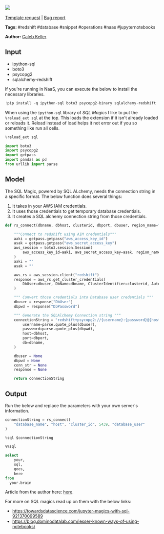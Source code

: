 <a href="https://app.naas.ai/user-redirect/naas/downloader?url=https://raw.githubusercontent.com/jupyter-naas/awesome-notebooks/master/Redshift/Redshift_Connect_with_SQL_Magic_and_IAM_Credentials.ipynb" target="_parent"><img src="https://naasai-public.s3.eu-west-3.amazonaws.com/open_in_naas.svg"/></a><br><br><a href="https://github.com/jupyter-naas/awesome-notebooks/issues/new?assignees=&labels=&template=template-request.md&title=Tool+-+Action+of+the+notebook+">Template request</a> | <a href="https://github.com/jupyter-naas/awesome-notebooks/issues/new?assignees=&labels=bug&template=bug_report.md&title=Redshift+-+Connect+with+SQL+Magic+and+IAM+Credentials:+Error+short+description">Bug report</a>

**Tags:** #redshift #database #snippet #operations #naas #jupyternotebooks

**Author:** [Caleb Keller](https://www.linkedin.com/in/calebmkeller/)

## Input

- ipython-sql
- boto3
- psycopg2
- sqlalchemy-redshift

If you're running in NaaS, you can execute the below to install the necessary libraries.


```python
!pip install -q ipython-sql boto3 psycopg2-binary sqlalchemy-redshift
```

When using the `ipython-sql` library of *SQL Magics* I like to put the `%reload_ext sql` at the top. This loads the extension if it isn't already loaded or reloads it. Reload instead of load helps it not error out if you so something like run all cells.


```python
%reload_ext sql

import boto3
import psycopg2
import getpass
import pandas as pd
from urllib import parse
```

## Model

The SQL Magic, powered by SQL ALchemy, needs the connection string in a specific format. The below function does several things:

1. It takes in your AWS IAM credentials.
2. It uses those credentials to get temporary database credentials.
3. It creates a SQL alchemy connection string from those credentials.



```python
def rs_connect(dbname, dbhost, clusterid, dbport, dbuser, region_name="us-east-1"):

    """Connect to redshift using AIM credentials"""
    aaki = getpass.getpass("aws_access_key_id")
    asak = getpass.getpass("aws_secret_access_key")
    aws_session = boto3.session.Session(
        aws_access_key_id=aaki, aws_secret_access_key=asak, region_name=region_name
    )
    aaki = ""
    asak = ""

    aws_rs = aws_session.client("redshift")
    response = aws_rs.get_cluster_credentials(
        DbUser=dbuser, DbName=dbname, ClusterIdentifier=clusterid, AutoCreate=False
    )

    """ Convert those credentials into Database user credentials """
    dbuser = response["DbUser"]
    dbpwd = response["DbPassword"]

    """ Generate the SQLAlchemy Connection string """
    connectionString = "redshift+psycopg2://{username}:{password}@{host}:{port}/{db}?sslmode=prefer".format(
        username=parse.quote_plus(dbuser),
        password=parse.quote_plus(dbpwd),
        host=dbhost,
        port=dbport,
        db=dbname,
    )

    dbuser = None
    dbpwd = None
    conn_str = None
    response = None

    return connectionString
```

## Output

Run the below and replace the parameters with your own server's information.


```python
connectionString = rs_connect(
    "database_name", "host", "cluster_id", 5439, "database_user"
)
```


```python
%sql $connectionString
```


```sql
%%sql

select
    your,
    sql,
    goes,
    here
from
  your.brain
```


Article from the author here: <a href="https://calebmkeller.medium.com/jupyter-sql-magic-connection-to-redshift-using-iam-credentials-8a9c53ce29db" _target="blank">here</a>.

For more on SQL magics read up on them with the below links:
 - https://towardsdatascience.com/jupyter-magics-with-sql-921370099589
 - https://blog.dominodatalab.com/lesser-known-ways-of-using-notebooks/
